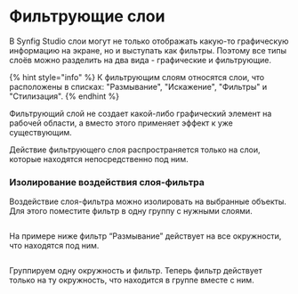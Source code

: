 # Фильтрующие слои

В Synfig Studio слои могут не только отображать какую-то графическую информацию на экране, но и выступать как фильтры. Поэтому все типы слоёв можно разделить на два вида - графические и фильтрующие.

{% hint style="info" %}
К фильтрующим слоям относятся слои, что расположены в списках: "Размывание", "Искажение", "Фильтры" и "Стилизация".
{% endhint %}

Фильтрующий слой не создает какой-либо графический элемент на рабочей области, а вместо этого применяет эффект к уже существующим.

Действие фильтрующего слоя распространяется только на слои, которые находятся непосредственно под ним.

### **Изолирование воздействия слоя-фильтра**

Воздействие слоя-фильтра можно изолировать на выбранные объекты. Для этого поместите фильтр в одну группу с нужными слоями.

<figure><img src="https://lh7-us.googleusercontent.com/gIXPyvObMZbdeGc6snvZSeWfh_Dnau5hRL-aU6OoWdYJXH75qG5pnq1v402PyWsN4ICMCcEUIKxxnPMGnt0Rw-pQqESCAfZAxzbX2bY5bGw3wEfbhbThSucbaEHdGQ2WKl_ITCj5UIm8fvH-TihKKSU" alt=""><figcaption></figcaption></figure>

На примере ниже фильтр “Размывание” действует на все окружности, что находятся под ним.

<figure><img src="https://lh7-us.googleusercontent.com/DtcyW9rWvufBxgdzI8TPvQMzPYpqyk5s4u7n8pjYRq_Xt6V5u-aWSqGEUL5QOFlgC5KzjlfEXXk1wie9Gx9e915mXs0k7Hsxxi8PBgtPz0ctXlk1dRljUxUJabUMIVeMjo1AjK_UHSF508sso-0vH1M" alt=""><figcaption></figcaption></figure>

Группируем одну окружность и фильтр. Теперь фильтр действует только на ту окружность, что находится в группе вместе с ним.

<figure><img src="https://lh7-us.googleusercontent.com/n7ulnbwHOwAXQXjlFL9ws3Bsr1K0zY9mxDukCAOqJN1ggHVQlGgohtGOW0mlj-EXMelUsijSzOrEmDPM3hmMQ3QO3oLLtuU4CstsPgZr-5_5D3DpE_FoVs3Sp-0pL0SPReu0YybNYGvwclPbL1VEbuw" alt=""><figcaption></figcaption></figure>
